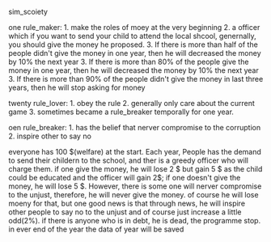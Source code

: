 sim_scoiety


one rule_maker:
    1. make the roles of moey at the very beginning
	2. a officer which if you want to send your child to attend the local shcool, genernally, you should give the money he proposed.
	3. If there is more than half of the people didn't give the money in one year, then he will decreased the money by 10% the next year
	3. If there is more than 80% of the people give the money in one year, then he will decreased the money by 10% the next year
	3. If there is more than 90% of the people didn't give the money in last three years, then he will  stop asking for money
    
twenty rule_lover:
    1. obey the rule
	2. generally only care about the current game
	3. sometimes became a rule_breaker temporally for one year.

oen rule_breaker:
	1. has the belief that nerver compromise to the corruption
	2. inspire other to say no

everyone has 100 $(welfare) at the start. Each year, People has the demand to send their childern to the school, and ther is a greedy officer who will charge them. if one give the money, he will lose 2 $ but gain 5 $ as the child could be educated and the officer will gain 2$; if one doesn't give the money, he will lose 5 $. However, there is some one will nerver compromise to the unjust, therefore, he will never give the money. of course he will lose moeny for that, but one good news is that through news, he will inspire other people to say no to the unjust and of course just increase a little odd(2%).
if there is anyone who is in debt, he is dead, the programme stop. in ever end of the year the data of year will be saved


